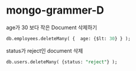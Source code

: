 # mongo-grammer-D

age가 30 보다 작은 Document 삭제하기

```sql
db.employees.deleteMany( {  age: {$lt: 30} } );
```

status가 reject인 document 삭제

```sql
db.users.deleteMany( {status: "reject"} );
```